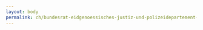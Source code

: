 ```yaml
---
layout: body
permalink: ch/bundesrat-eidgenoessisches-justiz-und-polizeidepartement-bundesamt-fuer-migration-direktion-asyl-testbetrieb/
---
```


